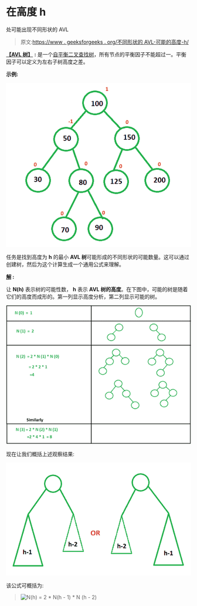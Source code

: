 # 在高度 h

处可能出现不同形状的 AVL

> 原文:[https://www . geeksforgeeks . org/不同形状的 AVL-可能的高度-h/](https://www.geeksforgeeks.org/different-shapes-of-avl-possible-at-height-h/)

[**【AVL 树】**](https://www.geeksforgeeks.org/avl-tree-set-1-insertion/) **:** 是一个[自平衡二叉查找树](https://www.geeksforgeeks.org/self-balancing-binary-search-trees-comparisons/)，所有节点的平衡因子不能超过一。平衡因子可以定义为左右子树高度之差。

**示例:**

[![](img/5821edf94eade5c60eaf8a3aedcc1ba9.png)](https://media.geeksforgeeks.org/wp-content/uploads/20210107183813/AVL1.png)

任务是找到高度为 **h** 的最小 **AVL 树**可能形成的不同形状的可能数量。这可以通过创建树，然后为这个计算生成一个通用公式来理解。

**<u>解</u> :**

让 **N(h)** 表示树的可能性数， **h** 表示 **AVL 树的高度**。在下图中，可能的树是随着它们的高度而成形的。第一列显示高度分析，第二列显示可能的树。

[![](img/b22e5dc63da6513a661dab3c0b5ac1e9.png)](https://media.geeksforgeeks.org/wp-content/uploads/20210107185858/AVL2.png)

现在让我们概括上述观察结果:

[![](img/4b670f22d50dbbc86f91bfb081c98cc4.png)](https://media.geeksforgeeks.org/wp-content/uploads/20210107190639/AVL3.png)

该公式可概括为:

> ![N(h) = 2 * N(h - 1) * N (h - 2)](img/ed5250fa0cf78d9a062c31c8988b2642.png "Rendered by QuickLaTeX.com")